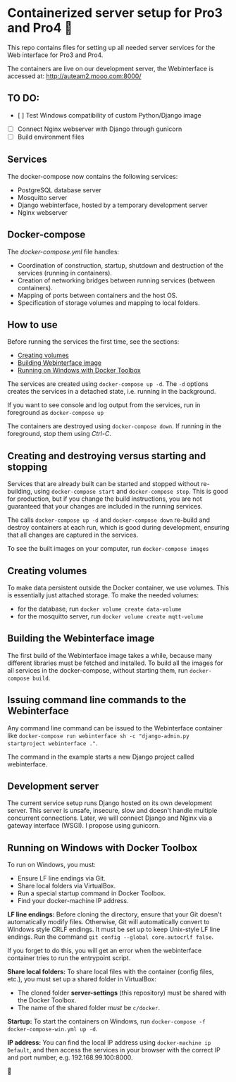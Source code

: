 # Containerized server setup for Pro3 and Pro4 :rocket:

This repo contains files for setting up all needed server services for the Web interface for Pro3 and Pro4.

The containers are live on our development server, the Webinterface is accessed at: http://auteam2.mooo.com:8000/

## TO DO:
- [ ] Test Windows compatibility of custom Python/Django image
- [ ] Connect Nginx webserver with Django through gunicorn
- [ ] Build environment files

## Services
The docker-compose now contains the following services:
- PostgreSQL database server
- Mosquitto server
- Django webinterface, hosted by a temporary development server
- Nginx webserver

## Docker-compose
The *docker-compose.yml* file handles:
- Coordination of construction, startup, shutdown and destruction of the services (running in containers).
- Creation of networking bridges between running services (between containers). 
- Mapping of ports between containers and the host OS.
- Specification of storage volumes and mapping to local folders.

## How to use
Before running the services the first time, see the sections:
- [Creating volumes](#Creating-volumes)
- [Building Webinterface image](#Building-the-Webinterface-image)
- [Running on Windows with Docker Toolbox](#Running-on-Windows-with-Docker-Toolbox)

The services are created using `docker-compose up -d`. The `-d` options creates the services in a detached state, i.e. running in the background.

If you want to see console and log output from the services, run in foreground as `docker-compose up`

The containers are destroyed using `docker-compose down`. If running in the foreground, stop them using *Ctrl-C*.

## Creating and destroying versus starting and stopping
Services that are already built can be started and stopped without re-building, using `docker-compose start` and `docker-compose stop`. This is good for production, but if you change the build instructions, you are not guaranteed that your changes are included in the running services.

The calls `docker-compose up -d` and `docker-compose down` re-build and destroy containers at each run, which is good during development, ensuring that all changes are captured in the services.

To see the built images on your computer, run `docker-compose images`

## Creating volumes
To make data persistent outside the Docker container, we use volumes. This is essentially just attached storage. 
To make the needed volumes:
- for the database, run `docker volume create data-volume`
- for the mosquitto server, run `docker volume create mqtt-volume`

## Building the Webinterface image
The first build of the Webinterface image takes a while, because many different libraries must be fetched and installed.
To build all the images for all services in the docker-compose, without starting them, run `docker-compose build`.

## Issuing command line commands to the Webinterface
Any command line command can be issued to the Webinterface container like `docker-compose run webinterface sh -c "django-admin.py startproject webinterface ."`.

The command in the example starts a new Django project called webinterface.

## Development server
The current service setup runs Django hosted on its own development server. This server is unsafe, insecure, slow and doesn't handle multiple concurrent connections. Later, we will connect Django and Nginx via a gateway interface (WSGI). I propose using gunicorn.

## Running on Windows with Docker Toolbox

To run on Windows, you must:
- Ensure LF line endings via Git.
- Share local folders via VirtualBox.
- Run a special startup command in Docker Toolbox.
- Find your docker-machine IP address.

**LF line endings:** Before cloning the directory, ensure that your Git doesn't automatically modify files. Otherwise, Git will automatically convert to Windows style CRLF endings. It must be set up to keep Unix-style LF line endings. Run the command `git config --global core.autocrlf false`.

If you forget to do this, you will get an error when the webinterface container tries to run the entrypoint script.

**Share local folders:** To share local files with the container (config files, etc.), you must set up a shared folder in VirtualBox:
  - The cloned folder **server-settings** (this repository) must be shared with the Docker Toolbox.
  - The name of the shared folder _must_ be `c/docker`.

**Startup:** To start the containers on Windows, run `docker-compose -f docker-compose-win.yml up -d`.

**IP address:** You can find the local IP address using `docker-machine ip Default`, and then access the services in your browser with the correct IP and port number, e.g. 192.168.99.100:8000.

:rocket:
